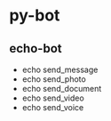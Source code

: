 # py-bot

## echo-bot

- echo send_message
- echo send_photo
- echo send_document
- echo send_video
- echo send_voice